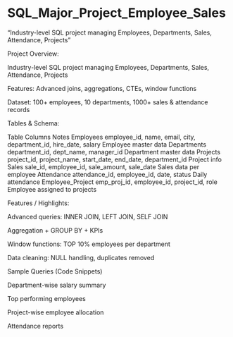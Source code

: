 # SQL_Major_Project_Employee_Sales
“Industry-level SQL project managing Employees, Departments, Sales, Attendance, Projects”

Project Overview:

Industry-level SQL project managing Employees, Departments, Sales, Attendance, Projects

Features: Advanced joins, aggregations, CTEs, window functions

Dataset: 100+ employees, 10 departments, 1000+ sales & attendance records

Tables & Schema:

Table	Columns	Notes
Employees	employee_id, name, email, city, department_id, hire_date, salary	Employee master data
Departments	department_id, dept_name, manager_id	Department master data
Projects	project_id, project_name, start_date, end_date, department_id	Project info
Sales	sale_id, employee_id, sale_amount, sale_date	Sales data per employee
Attendance	attendance_id, employee_id, date, status	Daily attendance
Employee_Project	emp_proj_id, employee_id, project_id, role	Employee assigned to projects

Features / Highlights:

Advanced queries: INNER JOIN, LEFT JOIN, SELF JOIN

Aggregation + GROUP BY + KPIs

Window functions: TOP 10% employees per department

Data cleaning: NULL handling, duplicates removed

Sample Queries (Code Snippets)

Department-wise salary summary

Top performing employees

Project-wise employee allocation

Attendance reports
